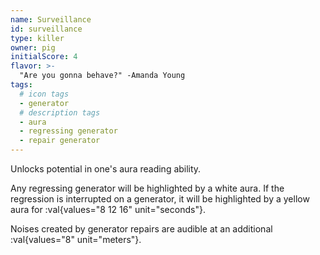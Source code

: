 ```yaml
---
name: Surveillance
id: surveillance
type: killer
owner: pig
initialScore: 4
flavor: >-
  "Are you gonna behave?" -Amanda Young
tags:
  # icon tags
  - generator
  # description tags
  - aura
  - regressing generator
  - repair generator
---
```


Unlocks potential in one's aura reading ability.

Any regressing generator will be highlighted by a white aura. If the regression is interrupted on a generator, it will be highlighted by a yellow aura for :val{values="8 12 16" unit="seconds"}.

Noises created by generator repairs are audible at an additional :val{values="8" unit="meters"}.
